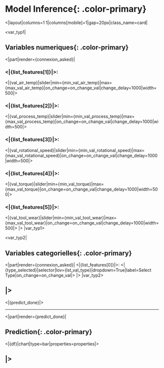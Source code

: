 # Model **Inference**{: .color-primary}


<|layout|columns=1 1|columns[mobile]=1|gap=20px|class_name=card|

<var_typ1|
## **Variables numeriques**{: .color-primary}
<|part|render={connexion_asked}|
### <|{list_features[1]}|>: 
<|{val_air_temp}|slider|min={min_val_air_temp}|max={max_val_air_temp}|on_change=on_change_val|change_delay=1000|width=500|>
<br/>
### <|{list_features[2]}|>:  
<|{val_process_temp}|slider|min={min_val_process_temp}|max={max_val_process_temp}|on_change=on_change_val|change_delay=1000|width=500|>
<br/>
### <|{list_features[3]}|>:
<|{val_rotational_speed}|slider|min={min_val_rotational_speed}|max={max_val_rotational_speed}|on_change=on_change_val|change_delay=1000|width=500|>
<br/>
### <|{list_features[4]}|>:
<|{val_torque}|slider|min={min_val_torque}|max={max_val_torque}|on_change=on_change_val|change_delay=1000|width=500|>
<br/>
### <|{list_features[5]}|>: 
<|{val_tool_wear}|slider|min={min_val_tool_wear}|max={max_val_tool_wear}|on_change=on_change_val|change_delay=1000|width=500|>
|>
|var_typ1>

<var_typ2|
## **Variables categorielles**{: .color-primary}
<|part|render={connexion_asked}|
<|{list_features[0]}|>: 
<|{type_selected}|selector|lov={lst_val_type}|dropdown=True|label=Select Type|on_change=on_change_val|>
|>
|var_typ2>

|>
---
<|{predict_done}|>

---
<|part|render={predict_done}|
## **Prediction**{: .color-primary}

<|{df}|chart|type=bar|properties=properties|>

|>
-----
